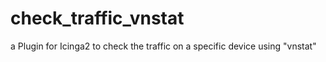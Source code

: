 # check_traffic_vnstat
a Plugin for Icinga2 to check the traffic on a specific device using "vnstat"

